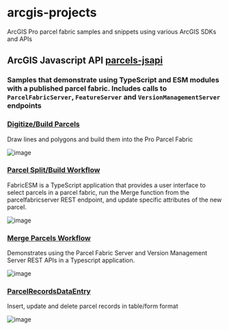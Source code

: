 # arcgis-projects
ArcGIS Pro parcel fabric samples and snippets using various ArcGIS SDKs and APIs

## ArcGIS Javascript API [parcels-jsapi](https://github.com/kgalliher/arcgis-projects/tree/main/parcels-jsapi)
### Samples that demonstrate using TypeScript and ESM modules with a published parcel fabric. Includes calls to `ParcelFabricServer`, `FeatureServer` and `VersionManagementServer` endpoints

### [Digitize/Build Parcels](https://github.com/kgalliher/arcgis-projects/tree/main/parcels-jsapi/Parcels-Digitize-Build)
Draw lines and polygons and build them into the Pro Parcel Fabric

![image](https://github.com/kgalliher/arcgis-projects/assets/3092265/e6bd4943-afa3-4668-9f6c-0f3b863225cf)


### [Parcel Split/Build Workflow](https://github.com/kgalliher/arcgis-projects/tree/main/parcels-jsapi/Parcels-Split-Merge-Seeds-Build)
FabricESM is a TypeScript application that provides a user interface to select parcels in a parcel fabric, run the Merge function from the parcelfabricserver REST endpoint, and update specific attributes of the new parcel.

![image](https://github.com/kgalliher/arcgis-projects/assets/3092265/d33498d5-6a1c-4da5-8103-f9b19976e95e)


### [Merge Parcels Workflow](https://github.com/kgalliher/arcgis-projects/tree/main/parcels-jsapi/Parcels-Merge)
Demonstrates using the Parcel Fabric Server and Version Management Server REST APIs in a Typescript application.

![image](https://github.com/kgalliher/arcgis-projects/assets/3092265/ec487c53-bceb-4853-926c-7a62d4c68ba7)

### [ParcelRecordsDataEntry](https://github.com/kgalliher/arcgis-projects/tree/main/parcels-jsapi/Parcels-Records-Management)
Insert, update and delete parcel records in table/form format

![image](https://github.com/kgalliher/arcgis-projects/assets/3092265/c5395823-fc84-42f4-8a71-8f2957c3e361)
